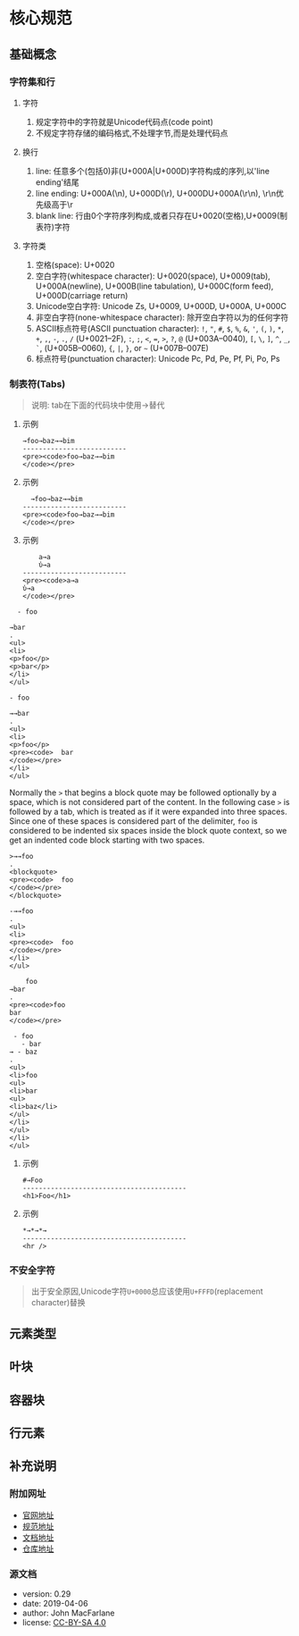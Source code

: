 # 核心规范

## 基础概念

### 字符集和行

1. 字符

    1. 规定字符中的字符就是Unicode代码点(code point)
    2. 不规定字符存储的编码格式,不处理字节,而是处理代码点

2. 换行

    1. line: 任意多个(包括0)非(U+000A|U+000D)字符构成的序列,以'line ending'结尾
    2. line ending: U+000A(\n), U+000D(\r), U+000DU+000A(\r\n), \r\n优先级高于\r
    3. blank line: 行由0个字符序列构成,或者只存在U+0020(空格),U+0009(制表符)字符

3. 字符类

    1. 空格(space): U+0020
    2. 空白字符(whitespace character): U+0020(space), U+0009(tab), U+000A(newline), U+000B(line tabulation), U+000C(form feed), U+000D(carriage return)
    3. Unicode空白字符: Unicode Zs, U+0009, U+000D, U+000A, U+000C
    4. 非空白字符(none-whitespace character): 除开空白字符以为的任何字符
    5. ASCII标点符号(ASCII punctuation character): `!`, `"`, `#`, `$`, `%`, `&`,
        `'`, `(`, `)`, `*`, `+`, `,`, `-`, `.`, `/` (U+0021–2F),  `:`, `;`, `<`, `=`, `>`, `?`,
        `@` (U+003A–0040), `[`, `\`, `]`, `^`, `_`, `` ` ``, (U+005B–0060), `{`, `|`, `}`, or `~` (U+007B–007E)
    6. 标点符号(punctuation character): Unicode Pc, Pd, Pe, Pf, Pi, Po, Ps

### 制表符(Tabs)

> 说明: tab在下面的代码块中使用→替代

1. 示例
    ```
    →foo→baz→→bim
    --------------------------
    <pre><code>foo→baz→→bim
    </code></pre>
    ```
2. 示例
    ```
      →foo→baz→→bim
    --------------------------
    <pre><code>foo→baz→→bim
    </code></pre>
    ```
3. 示例
    ```
        a→a
        ὐ→a
    --------------------------
    <pre><code>a→a
    ὐ→a
    </code></pre>
    ```

```````````````````````````````` example
  - foo

→bar
.
<ul>
<li>
<p>foo</p>
<p>bar</p>
</li>
</ul>
````````````````````````````````

```````````````````````````````` example
- foo

→→bar
.
<ul>
<li>
<p>foo</p>
<pre><code>  bar
</code></pre>
</li>
</ul>
````````````````````````````````

Normally the `>` that begins a block quote may be followed
optionally by a space, which is not considered part of the
content.  In the following case `>` is followed by a tab,
which is treated as if it were expanded into three spaces.
Since one of these spaces is considered part of the
delimiter, `foo` is considered to be indented six spaces
inside the block quote context, so we get an indented
code block starting with two spaces.

```````````````````````````````` example
>→→foo
.
<blockquote>
<pre><code>  foo
</code></pre>
</blockquote>
````````````````````````````````

```````````````````````````````` example
-→→foo
.
<ul>
<li>
<pre><code>  foo
</code></pre>
</li>
</ul>
````````````````````````````````


```````````````````````````````` example
    foo
→bar
.
<pre><code>foo
bar
</code></pre>
````````````````````````````````

```````````````````````````````` example
 - foo
   - bar
→ - baz
.
<ul>
<li>foo
<ul>
<li>bar
<ul>
<li>baz</li>
</ul>
</li>
</ul>
</li>
</ul>
````````````````````````````````

1. 示例
    ```
    #→Foo
    -----------------------------------------
    <h1>Foo</h1>
    ```
1. 示例
    ```
    *→*→*→
    -----------------------------------------
    <hr />
    ```

### 不安全字符
> 出于安全原因,Unicode字符`U+0000`总应该使用`U+FFFD`(replacement character)替换

## 元素类型

## 叶块

## 容器块

## 行元素

## 补充说明

### 附加网址

-   [官网地址](https://commonmark.org)
-   [规范地址](https://spec.commonmark.org/)
-   [文档地址](https://spec.commonmark.org/0.29/)
-   [仓库地址](https://github.com/commonmark/commonmark-spec)

### 源文档

-   version: 0.29
-   date: 2019-04-06
-   author: John MacFarlane
-   license: [CC-BY-SA 4.0](http://creativecommons.org/licenses/by-sa/4.0/)
